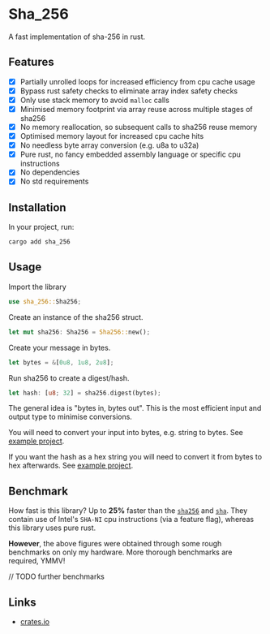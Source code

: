 # Sha_256

A fast implementation of sha-256 in rust.

## Features
- [x] Partially unrolled loops for increased efficiency from cpu cache usage
- [x] Bypass rust safety checks to eliminate array index safety checks
- [x] Only use stack memory to avoid `malloc` calls
- [x] Minimised memory footprint via array reuse across multiple stages of sha256
- [x] No memory reallocation, so subsequent calls to sha256 reuse memory
- [x] Optimised memory layout for increased cpu cache hits
- [x] No needless byte array conversion (e.g. u8a to u32a)
- [x] Pure rust, no fancy embedded assembly language or specific cpu instructions
- [x] No dependencies
- [x] No std requirements

## Installation

In your project, run:
```bash
cargo add sha_256
```

## Usage

Import the library
```rust
use sha_256::Sha256;
```

Create an instance of the sha256 struct.

```rust
let mut sha256: Sha256 = Sha256::new();
```

Create your message in bytes.
```rust
let bytes = &[0u8, 1u8, 2u8];
```

Run sha256 to create a digest/hash.
```rust
let hash: [u8; 32] = sha256.digest(bytes);
```

The general idea is "bytes in, bytes out". This is the most efficient input and output type to minimise conversions.

You will need to convert your input into bytes, e.g. string to bytes. See [example project](/example/).

If you want the hash as a hex string you will need to convert it from bytes to hex afterwards. See [example project](/example/).

## Benchmark
How fast is this library? Up to **25%** faster than the [`sha256`](https://crates.io/crates/sha256) and [`sha`](https://crates.io/crates/sha). They contain use of Intel's `SHA-NI` cpu instructions (via a feature flag), whereas this library uses pure rust.

**However**, the above figures were obtained through some rough benchmarks on only my hardware. More thorough benchmarks are required, YMMV!

// TODO further benchmarks

## Links
- [crates.io](https://crates.io/crates/sha_256)
